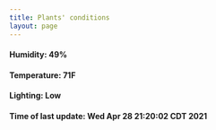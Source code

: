 ```yaml
---
title: Plants' conditions
layout: page
---
```



#### Humidity: 49%
#### Temperature: 71F
#### Lighting: Low
#### Time of last update: Wed Apr 28 21:20:02 CDT 2021
